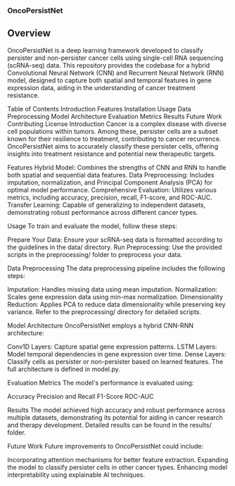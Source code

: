 ### OncoPersistNet
## Overview
OncoPersistNet is a deep learning framework developed to classify persister and non-persister cancer cells using single-cell RNA sequencing (scRNA-seq) data. This repository provides the codebase for a hybrid Convolutional Neural Network (CNN) and Recurrent Neural Network (RNN) model, designed to capture both spatial and temporal features in gene expression data, aiding in the understanding of cancer treatment resistance.

Table of Contents
Introduction
Features
Installation
Usage
Data Preprocessing
Model Architecture
Evaluation Metrics
Results
Future Work
Contributing
License
Introduction
Cancer is a complex disease with diverse cell populations within tumors. Among these, persister cells are a subset known for their resilience to treatment, contributing to cancer recurrence. OncoPersistNet aims to accurately classify these persister cells, offering insights into treatment resistance and potential new therapeutic targets.

Features
Hybrid Model: Combines the strengths of CNN and RNN to handle both spatial and sequential data features.
Data Preprocessing: Includes imputation, normalization, and Principal Component Analysis (PCA) for optimal model performance.
Comprehensive Evaluation: Utilizes various metrics, including accuracy, precision, recall, F1-score, and ROC-AUC.
Transfer Learning: Capable of generalizing to independent datasets, demonstrating robust performance across different cancer types.

Usage
To train and evaluate the model, follow these steps:

Prepare Your Data: Ensure your scRNA-seq data is formatted according to the guidelines in the data/ directory.
Run Preprocessing: Use the provided scripts in the preprocessing/ folder to preprocess your data.

Data Preprocessing
The data preprocessing pipeline includes the following steps:

Imputation: Handles missing data using mean imputation.
Normalization: Scales gene expression data using min-max normalization.
Dimensionality Reduction: Applies PCA to reduce data dimensionality while preserving key variance.
Refer to the preprocessing/ directory for detailed scripts.

Model Architecture
OncoPersistNet employs a hybrid CNN-RNN architecture:

Conv1D Layers: Capture spatial gene expression patterns.
LSTM Layers: Model temporal dependencies in gene expression over time.
Dense Layers: Classify cells as persister or non-persister based on learned features.
The full architecture is defined in model.py.

Evaluation Metrics
The model's performance is evaluated using:

Accuracy
Precision and Recall
F1-Score
ROC-AUC


Results
The model achieved high accuracy and robust performance across multiple datasets, demonstrating its potential for aiding in cancer research and therapy development. Detailed results can be found in the results/ folder.

Future Work
Future improvements to OncoPersistNet could include:

Incorporating attention mechanisms for better feature extraction.
Expanding the model to classify persister cells in other cancer types.
Enhancing model interpretability using explainable AI techniques.
